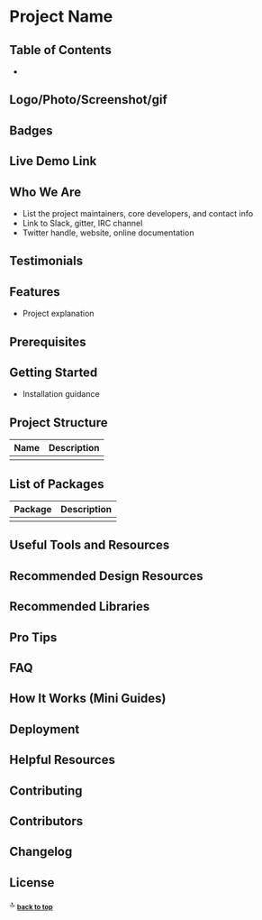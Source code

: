 # Project Name

## Table of Contents

- [](#)

## Logo/Photo/Screenshot/gif

## Badges

## Live Demo Link

## Who We Are

* List the project maintainers, core developers, and contact info
* Link to Slack, gitter, IRC channel
* Twitter handle, website, online documentation 

## Testimonials

## Features

* Project explanation

## Prerequisites

## Getting Started

* Installation guidance

## Project Structure

| Name                               | Description                                                  |
| ---------------------------------- | ------------------------------------------------------------ |
|                                    |                                                              |

## List of Packages

| Package                         | Description                                                           |
| ------------------------------- | --------------------------------------------------------------------- |
|                                 |                                                                       |

## Useful Tools and Resources

## Recommended Design Resources

## Recommended Libraries

## Pro Tips

## FAQ

## How It Works (Mini Guides)

## Deployment

## Helpful Resources

## Contributing

## Contributors

## Changelog

## License  

:top: <sub>[**back to top**](#table-of-contents)</sub>
